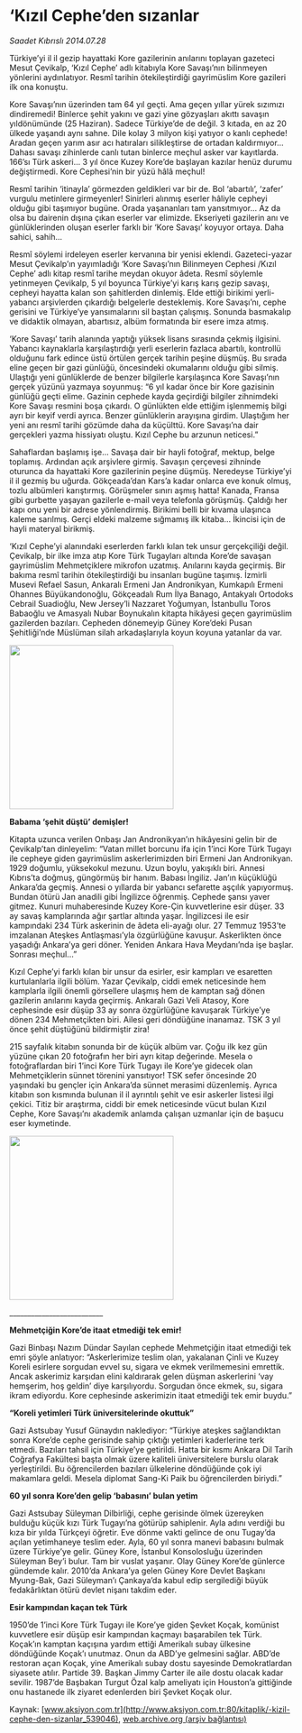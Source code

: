 # ‘Kızıl Cephe’den sızanlar

*Saadet Kıbrıslı 2014.07.28*

<div class="pNewsDetailMainContent ctx_content" itemprop="articleBody">
 <p>
  Türkiye’yi il il gezip hayattaki Kore gazilerinin anılarını toplayan gazeteci Mesut Çevikalp, ‘Kızıl Cephe’ adlı kitabıyla Kore Savaşı’nın bilinmeyen yönlerini aydınlatıyor. Resmî tarihin ötekileştirdiği gayrimüslim Kore gazileri ilk ona konuştu.
 </p>
 <p>
  Kore Savaşı’nın üzerinden tam 64 yıl geçti. Ama geçen yıllar yürek sızımızı dindiremedi! Binlerce şehit yakını ve gazi yine gözyaşları akıttı savaşın yıldönümünde (25 Haziran). Sadece Türkiye’de de değil. 3 kıtada, en az 20 ülkede yaşandı aynı sahne. Dile kolay 3 milyon kişi yatıyor o kanlı cephede! Aradan geçen yarım asır acı hatıraları silikleştirse de ortadan kaldırmıyor... Dahası savaşı zihinlerde canlı tutan binlerce meçhul asker var kayıtlarda. 166’sı Türk askeri... 3 yıl önce Kuzey Kore’de başlayan kazılar henüz durumu değiştirmedi. Kore Cephesi’nin bir yüzü hâlâ meçhul!
 </p>
 <p>
  Resmî tarihin ‘itinayla’ görmezden geldikleri var bir de. Bol ‘abartılı’, ‘zafer’ vurgulu metinlere girmeyenler! Sinirleri alınmış eserler hâliyle cepheyi olduğu gibi taşımıyor bugüne. Orada yaşananları tam yansıtmıyor... Az da olsa bu dairenin dışına çıkan eserler var elimizde. Ekseriyeti gazilerin anı ve günlüklerinden oluşan eserler farklı bir ‘Kore Savaşı’ koyuyor ortaya. Daha sahici, sahih...
 </p>
 <p>
  Resmî söylemi irdeleyen eserler kervanına bir yenisi eklendi. Gazeteci-yazar Mesut Çevikalp’ın yayımladığı ‘Kore Savaşı’nın Bilinmeyen Cephesi /Kızıl Cephe’ adlı kitap resmî tarihe meydan okuyor âdeta. Resmî söylemle yetinmeyen Çevikalp, 5 yıl boyunca Türkiye’yi karış karış gezip savaşı, cepheyi hayatta kalan son şahitlerden dinlemiş. Elde ettiği birikimi yerli-yabancı arşivlerden çıkardığı belgelerle desteklemiş. Kore Savaşı’nı, cephe gerisini ve Türkiye’ye yansımalarını sil baştan çalışmış. Sonunda basmakalıp ve didaktik olmayan, abartısız, albüm formatında bir esere imza atmış.
 </p>
 <p>
  ‘Kore Savaşı’ tarih alanında yaptığı yüksek lisans sırasında çekmiş ilgisini. Yabancı kaynaklarla karşılaştırdığı yerli eserlerin fazlaca abartılı, kontrollü olduğunu fark edince üstü örtülen gerçek tarihin peşine düşmüş. Bu sırada eline geçen bir gazi günlüğü, öncesindeki okumalarını olduğu gibi silmiş. Ulaştığı yeni günlüklerde de benzer bilgilerle karşılaşınca Kore Savaşı’nın gerçek yüzünü yazmaya soyunmuş: “6 yıl kadar önce bir Kore gazisinin günlüğü geçti elime. Gazinin cephede kayda geçirdiği bilgiler zihnimdeki Kore Savaşı resmini boşa çıkardı. O günlükten elde ettiğim işlenmemiş bilgi ayrı bir keyif verdi ayrıca. Benzer günlüklerin arayışına girdim. Ulaştığım her yeni anı resmî tarihi gözümde daha da küçülttü. Kore Savaşı’na dair gerçekleri yazma hissiyatı oluştu. Kızıl Cephe bu arzunun neticesi.”
 </p>
 <p>
  Sahaflardan başlamış işe... Savaşa dair bir hayli fotoğraf, mektup, belge toplamış. Ardından açık arşivlere girmiş. Savaşın çerçevesi zihninde oturunca da hayattaki Kore gazilerinin peşine düşmüş. Neredeyse Türkiye’yi il il gezmiş bu uğurda. Gökçeada’dan Kars’a kadar onlarca eve konuk olmuş, tozlu albümleri karıştırmış. Görüşmeler sınırı aşmış hatta! Kanada, Fransa gibi gurbette yaşayan gazilerle e-mail veya telefonla görüşmüş. Çaldığı her kapı onu yeni bir adrese yönlendirmiş. Birikimi belli bir kıvama ulaşınca kaleme sarılmış. Gerçi eldeki malzeme sığmamış ilk kitaba… İkincisi için de hayli materyal birikmiş.
 </p>
 <p>
  ‘Kızıl Cephe’yi alanındaki eserlerden farklı kılan tek unsur gerçekçiliği değil. Çevikalp, bir ilke imza atıp Kore Türk Tugayları altında Kore’de savaşan gayrimüslim Mehmetçiklere mikrofon uzatmış. Anılarını kayda geçirmiş. Bir bakıma resmî tarihin ötekileştirdiği bu insanları bugüne taşımış. İzmirli Musevi Refael Sasun, Ankaralı Ermeni Jan Andronikyan, Kumkapılı Ermeni Ohannes Büyükandonoğlu, Gökçeadalı Rum İlya Banago, Antakyalı Ortodoks Cebrail Suadioğlu, New Jersey’li Nazzaret Yoğumyan, İstanbullu Toros Babaoğlu ve Amasyalı Nubar Boynukalın kitapta hikâyesi geçen gayrimüslim gazilerden bazıları. Cepheden dönemeyip Güney Kore’deki Pusan Şehitliği’nde Müslüman silah arkadaşlarıyla koyun koyuna yatanlar da var.
 </p>
 <p>
  <img alt="" height="291" src="http://web.archive.org/web/20160213210926im_/http://medya.aksiyon.com.tr/aksiyon/2014/07/28/kizil2.jpg"/>
 </p>
 <p>
  <strong>
   Babama ‘şehit düştü’ demişler!
  </strong>
 </p>
 <p>
  Kitapta uzunca verilen Onbaşı Jan Andronikyan’ın hikâyesini gelin bir de Çevikalp’tan dinleyelim: “Vatan millet borcunu ifa için 1’inci Kore Türk Tugayı ile cepheye giden gayrimüslim askerlerimizden biri Ermeni Jan Andronikyan. 1929 doğumlu, yüksekokul mezunu. Uzun boylu, yakışıklı biri. Annesi Kıbrıs’ta doğmuş, güngörmüş bir hanım. Babası İngiliz. Jan’ın küçüklüğü Ankara’da geçmiş. Annesi o yıllarda bir yabancı sefarette aşçılık yapıyormuş. Bundan ötürü Jan anadili gibi İngilizce öğrenmiş. Cephede şansı yaver gitmez. Kunuri muhaberesinde Kuzey Kore-Çin kuvvetlerine esir düşer. 33 ay savaş kamplarında ağır şartlar altında yaşar. İngilizcesi ile esir kampındaki 234 Türk askerinin de âdeta eli-ayağı olur. 27 Temmuz 1953’te imzalanan Ateşkes Antlaşması’yla özgürlüğüne kavuşur. Askerlikten önce yaşadığı Ankara’ya geri döner. Yeniden Ankara Hava Meydanı’nda işe başlar. Sonrası meçhul...”
 </p>
 <p>
  Kızıl Cephe’yi farklı kılan bir unsur da esirler, esir kampları ve esaretten kurtulanlarla ilgili bölüm. Yazar Çevikalp, ciddi emek neticesinde hem kamplarla ilgili önemli görsellere ulaşmış hem de kamptan sağ dönen gazilerin anılarını kayda geçirmiş. Ankaralı Gazi Veli Atasoy, Kore cephesinde esir düşüp 33 ay sonra özgürlüğüne kavuşarak Türkiye’ye dönen 234 Mehmetçikten biri. Ailesi geri döndüğüne inanamaz. TSK 3 yıl önce şehit düştüğünü bildirmiştir zira!
 </p>
 <p>
  215 sayfalık kitabın sonunda bir de küçük albüm var. Çoğu ilk kez gün yüzüne çıkan 20 fotoğrafın her biri ayrı kitap değerinde. Mesela o fotoğraflardan biri 1’inci Kore Türk Tugayı ile Kore’ye gidecek olan Mehmetçiklerin sünnet törenini yansıtıyor! TSK sefer öncesinde 20 yaşındaki bu gençler için Ankara’da sünnet merasimi düzenlemiş. Ayrıca kitabın son kısmında bulunan il il ayrıntılı şehit ve esir askerler listesi ilgi çekici. Titiz bir araştırma, ciddi bir emek neticesinde vücut bulan Kızıl Cephe, Kore Savaşı’nı akademik anlamda çalışan uzmanlar için de başucu eser kıymetinde.
 </p>
 <p>
  <img alt="" height="291" src="http://web.archive.org/web/20160213210926im_/http://medya.aksiyon.com.tr/aksiyon/2014/07/28/kizil4.jpg"/>
 </p>
 <p>
  __________________________
 </p>
 <p>
  <strong>
   Mehmetçiğin Kore’de
  </strong>
  <strong>
   itaat etmediği tek emir!
  </strong>
 </p>
 <p>
  Gazi Binbaşı Nazım Dündar Sayılan cephede Mehmetçiğin itaat etmediği tek emri şöyle anlatıyor: “Askerlerimize teslim olan, yakalanan Çinli ve Kuzey Koreli esirlere sorgudan evvel su, sigara ve ekmek verilmemesini emrettik. Ancak askerimiz karşıdan elini kaldırarak gelen düşman askerlerini ‘vay hemşerim, hoş geldin’ diye karşılıyordu. Sorgudan önce ekmek, su, sigara ikram ediyordu. Kore cephesinde askerimizin itaat etmediği tek emir buydu.”
 </p>
 <p>
  <strong>
   “Koreli yetimleri Türk
  </strong>
  <strong>
   üniversitelerinde okuttuk”
  </strong>
 </p>
 <p>
  Gazi Astsubay Yusuf Günaydın naklediyor: “Türkiye ateşkes sağlandıktan sonra Kore’de cephe gerisinde sahip çıktığı yetimleri kaderlerine terk etmedi. Bazıları tahsil için Türkiye’ye getirildi. Hatta bir kısmı Ankara Dil Tarih Coğrafya Fakültesi başta olmak üzere kaliteli üniversitelere burslu olarak yerleştirildi. Bu öğrencilerden bazıları ülkelerine döndüğünde çok iyi makamlara geldi. Mesela diplomat Sang-Ki Paik bu öğrencilerden biriydi.”
 </p>
 <p>
  <strong>
   60 yıl sonra Kore’den gelip ‘babasını’ bulan yetim
  </strong>
 </p>
 <p>
  Gazi Astsubay Süleyman Dilbirliği, cephe gerisinde ölmek üzereyken bulduğu küçük kızı Türk Tugayı’na götürüp sahiplenir. Ayla adını verdiği bu kıza bir yılda Türkçeyi öğretir. Eve dönme vakti gelince de onu Tugay’da açılan yetimhaneye teslim eder. Ayla, 60 yıl sonra manevi babasını bulmak üzere Türkiye’ye gelir. Güney Kore, İstanbul Konsolosluğu üzerinden Süleyman Bey’i bulur. Tam bir vuslat yaşanır. Olay Güney Kore’de günlerce gündemde kalır. 2010’da Ankara’ya gelen Güney Kore Devlet Başkanı Myung-Bak, Gazi Süleyman’ı Çankaya’da kabul edip sergilediği büyük fedakârlıktan ötürü devlet nişanı takdim eder.
 </p>
 <p>
  <strong>
   Esir kampından kaçan tek Türk
  </strong>
 </p>
 <p>
  1950’de 1’inci Kore Türk Tugayı ile Kore’ye giden Şevket Koçak, komünist kuvvetlere esir düşüp esir kampından kaçmayı başarabilen tek Türk. Koçak’ın kamptan kaçışına yardım ettiği Amerikalı subay ülkesine döndüğünde Koçak’ı unutmaz. Onun da ABD’ye gelmesini sağlar. ABD’de restoran açan Koçak, yine Amerikalı subay dostu sayesinde Demokratlardan siyasete atılır. Partide 39. Başkan Jimmy Carter ile aile dostu olacak kadar sevilir. 1987’de Başbakan Turgut Özal kalp ameliyatı için Houston’a gittiğinde onu hastanede ilk ziyaret edenlerden biri Şevket Koçak olur.
 </p>
</div>


Kaynak: [www.aksiyon.com.tr](http://www.aksiyon.com.tr:80/kitaplik/-kizil-cephe-den-sizanlar_539046), [web.archive.org (arşiv bağlantısı)](http://web.archive.org/web/20160213210926/http://www.aksiyon.com.tr:80/kitaplik/-kizil-cephe-den-sizanlar_539046)
